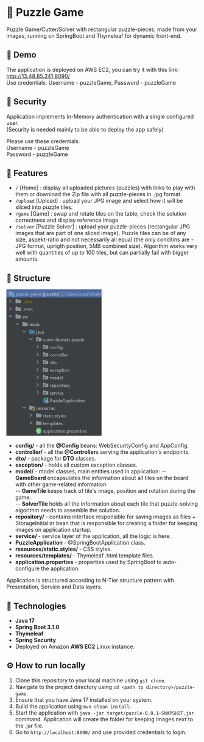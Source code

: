 
# 🧩 Puzzle Game

Puzzle Game/Cutter/Solver with rectangular puzzle-pieces, made from your images, running on SpringBoot and Thymeleaf for dynamic front-end.

## 🚀 Demo
The application is deployed on AWS EC2, you can try it with this link:  
http://13.48.85.241:8090/  
Use credentials: Username - puzzleGame, Password - puzzleGame

## 🔐 Security
Application implements In-Memory authentication with a single configured user.  
(Security is needed mainly to be able to deploy the app safely)

Please use these credentials:  
Username - puzzleGame  
Password - puzzleGame

## 🎯 Features
- `/`   [Home] : display all uploaded pictures (puzzles) with links to play with them or download the Zip file with all puzzle-pieces in .jpg format.
- `/upload`  [Upload] : upload your JPG image and select how it will be sliced into puzzle tiles.
- `/game` [Game] : swap and rotate tiles on the table, check the solution correctness and display reference image
- `/solver`  [Puzzle Solver] : upload your puzzle-pieces (rectangular JPG images that are part of one sliced image). Puzzle tiles can be of any size, aspekt-ratio and not necessarily all equal (the only conditins are - JPG format, uprigth position, 5MB combined size). Algorithm works very well with quantities of up to 100 tiles, but can partially fail with bigger amounts.

## 📖 Structure
![structure](https://raw.githubusercontent.com/outref/readme-recources/main/puzzle-game-structure2.jpg)
- <b> config/ </b> - all the <b>@Config</b> beans: WebSecurityConfig and AppConfig.
- <b> controller/ </b> - all the <b>@Controller</b>s serving the application's endpoints.
- <b> dto/ </b> - package for <b>DTO</b> classes.
- <b> exception/ </b> - holds all custom exception classes.
- <b> model/ </b> - model classes, main entities used in application: 
-- <b> GameBoard </b> encapsulates the information about all tiles on the board with other game-related information  
-- <b> GameTile </b> keeps track of tile's image, position and rotation during the game.  
-- <b> SolverTile </b> holds all the information about each tile that puzzle-solving algorithm needs to assemble the solution.
- <b> repository/ </b> - contains interface responsible for saving images as files + StorageInitializr bean that is responsible for creating a folder for keeping images on application startup.
- <b> service/ </b> - service layer of the application, all the logic is here.
- <b> PuzzleApplication </b> - @SpringBootApplication class.
- <b> resources/static.styles/ </b> - CSS styles.
- <b> resources/templates/ </b> - Thymeleaf .html template files. 
- <b> application.properties </b> - properties used by SpringBoot to auto-configure the application.

Application is structured according to N-Tier structure pattern with Presentation, Service and Data layers.

## 🤖 Technologies
- <b>Java 17</b>
- <b>Spring Boot 3.1.0</b>
- <b> Thymeleaf </b>
- <b>Spring Security</b>
- Deployed on Amazon <b>AWS EC2</b> Linux instance.

## ⚙️ How to run locally
1.  Clone this repository to your local machine using `git clone`.
2.  Navigate to the project directory using `cd <path to directory>/puzzle-game`.
3.  Ensure that you have Java 17 installed on your system.
4. Build the application using `mvn clean install`.
5.  Start the application with `java -jar target/puzzle-0.0.1-SNAPSHOT.jar` command. Application will create the folder for keeping images next to the .jar file.
6.  Go to `http://localhost:8090/` and use provided credentials to login.
